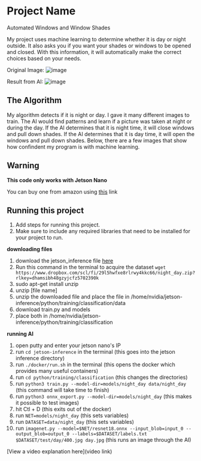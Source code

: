# Project Name
Automated Windows and Window Shades

My project uses machine learning to determine whether it is day or night outside. It also asks you if you want your shades or windows to be opened and closed. With this information, it will automatically make the correct choices based on your needs.

Original Image:
![image](https://github.com/Matrixmli/AutoShadesWindows/assets/78279532/0adf8b5f-52c0-413e-9e41-9b224d46470f)

Result from AI:
![image](https://github.com/Matrixmli/AutoShadesWindows/assets/78279532/9d951e30-6b16-499f-8ce1-006b678805b7)

## The Algorithm
My algorithm detects if it is night or day. I gave it many different images to train. The AI would find patterns and learn if a picture was taken at night or during the day. If the AI determines that it is night time, it will close windows and pull down shades. If the AI determines that it is day time, it will open the windows and pull down shades. Below, there are a few images that show how confindent my program is with machine learning.


## Warning

**This code only works with Jetson Nano**

You can buy one from amazon using [this](https://www.amazon.com/NVIDIA-Jetson-Nano-Developer-945-13450-0000-100/dp/B084DSDDLT/ref=asc_df_B084DSDDLT/?tag=hyprod-20&linkCode=df0&hvadid=416652333997&hvpos=&hvnetw=g&hvrand=2605406615134929580&hvpone=&hvptwo=&hvqmt=&hvdev=c&hvdvcmdl=&hvlocint=&hvlocphy=1018145&hvtargid=pla-893453703291&psc=1&tag=&ref=&adgrpid=100759324064&hvpone=&hvptwo=&hvadid=416652333997&hvpos=&hvnetw=g&hvrand=2605406615134929580&hvqmt=&hvdev=c&hvdvcmdl=&hvlocint=&hvlocphy=1018145&hvtargid=pla-893453703291) link

## Running this project

1. Add steps for running this project.
2. Make sure to include any required libraries that need to be installed for your project to run.

**downloading files**

1) download the jetson_inference file [here](https://github.com/dusty-nv/jetson-inference.git)
2) Run this command in the terminal to acquire the dataset `wget https://www.dropbox.com/scl/fi/29l5hwfxe8rlrwy4kkc66/night_day.zip?rlkey=dhamsibh48gzyjcfz5702390k`
3) sudo apt-get install unzip
4) unzip [file name]
5) unzip the downloaded file and place the file in /home/nvidia/jetson-inference/python/training/classification/data
6) download train.py and models
7) place both in /home/nvidia/jetson-inference/python/training/classification

**running AI**

1) open putty and enter your jetson nano's IP
2) run `cd jetson-inference` in the terminal (this goes into the jetson inference directory)
4) run `./docker/run.sh` in the terminal (this opens the docker which provides many useful containers)
5) run `cd python/training/classification` (this changes the directories)
6) run `python3 train.py --model-dir=models/night_day data/night_day` (this command will take time to finish)
7) run `python3 onnx_export.py --model-dir=models/night_day` (this makes it possible to test images)
8) hit Ctl + D (this exits out of the docker)
9) run `NET=models/night_day` (this sets variables)
10) run `DATASET=data/night_day` (this sets variables)
11) run `imagenet.py --model=$NET/resnet18.onnx --input_blob=input_0 --output_blob=output_0 --labels=$DATASET/labels.txt $DATASET/test/day/400.jpg day.jpg` (this runs an image through the AI)


[View a video explanation here](video link)
